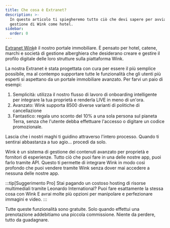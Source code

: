 ```yaml
---
title: Che cosa è Extranet?
description: >-
  In questo articolo ti spiegheremo tutto ciò che devi sapere per avviare la
  gestione di Wink come hotel.
sidebar:
  order: 0
---
```

[Extranet Wink](https://extranet.wink.travel)è il nostro portale immobiliare. È pensato per hotel, catene, marchi e società di gestione alberghiera che desiderano creare e gestire il profilo digitale delle loro strutture sulla piattaforma Wink.

La nostra Extranet è stata progettata con cura per essere il più semplice possibile, ma al contempo supportare tutte le funzionalità che gli utenti più esperti si aspettano da un portale immobiliare avanzato. Per farvi un paio di esempi:

1. Semplicità: utilizza il nostro flusso di lavoro di onboarding intelligente per integrare la tua proprietà e renderla LIVE in meno di un'ora.
2. Avanzato: Wink supporta 8500 diverse varianti di politiche di cancellazione
3. Fantastico: regala uno sconto del 10% a una sola persona sul pianeta Terra, senza che l'utente debba effettuare l'accesso o digitare un codice promozionale.

Lascia che i nostri maghi ti guidino attraverso l'intero processo. Quando ti sentirai abbastanza a tuo agio... procedi da solo.

Wink è un sistema di gestione dei contenuti avanzato per proprietà e fornitori di esperienze. Tutto ciò che puoi fare in una delle nostre app, puoi farlo tramite API. Questo ti permette di integrare Wink in modo così profondo che puoi vendere tramite Wink senza dover mai accedere a nessuna delle nostre app.

:::tip\[Suggerimento Pro]
Stai pagando un costoso hosting di risorse multimediali tramite Leonardo International? Puoi fare esattamente la stessa cosa con Wink E avrai molte più opzioni per manipolare e perfezionare immagini e video.
:::

Tutte queste funzionalità sono gratuite. Solo quando effettui una prenotazione addebitiamo una piccola commissione. Niente da perdere, tutto da guadagnare.

